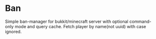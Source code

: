 # Ban
Simple ban-manager for bukkit/minecraft server with optional command-only mode and query cache. Fetch player by name(not uuid) with case ignored.
